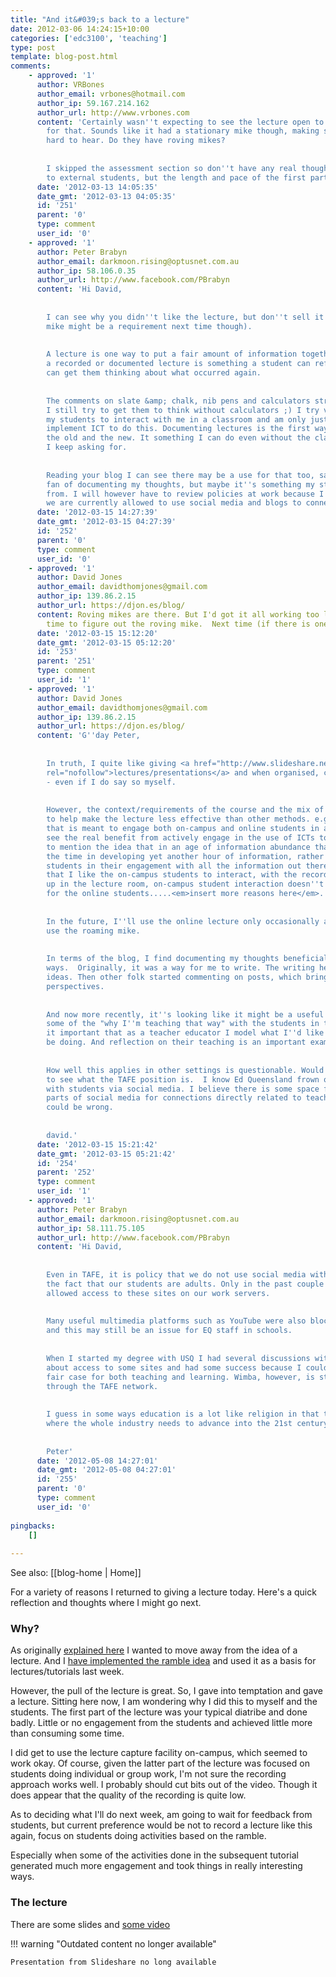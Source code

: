 ```yaml
---
title: "And it&#039;s back to a lecture"
date: 2012-03-06 14:24:15+10:00
categories: ['edc3100', 'teaching']
type: post
template: blog-post.html
comments:
    - approved: '1'
      author: VRBones
      author_email: vrbones@hotmail.com
      author_ip: 59.167.214.162
      author_url: http://www.vrbones.com
      content: 'Certainly wasn''t expecting to see the lecture open to the public. Thanks
        for that. Sounds like it had a stationary mike though, making some sections very
        hard to hear. Do they have roving mikes?
    
    
        I skipped the assessment section so don''t have any real thoughts on its usefulness
        to external students, but the length and pace of the first part was quite good.'
      date: '2012-03-13 14:05:35'
      date_gmt: '2012-03-13 04:05:35'
      id: '251'
      parent: '0'
      type: comment
      user_id: '0'
    - approved: '1'
      author: Peter Brabyn
      author_email: darkmoon.rising@optusnet.com.au
      author_ip: 58.106.0.35
      author_url: http://www.facebook.com/PBrabyn
      content: 'Hi David,
    
    
        I can see why you didn''t like the lecture, but don''t sell it short (a radio
        mike might be a requirement next time though).
    
    
        A lecture is one way to put a fair amount of information together in one place,
        a recorded or documented lecture is something a student can refer back to which
        can get them thinking about what occurred again.
    
    
        The comments on slate &amp; chalk, nib pens and calculators struck home with me.
        I still try to get them to think without calculators ;) I try very hard to get
        my students to interact with me in a classroom and am only just learning how to
        implement ICT to do this. Documenting lectures is the first way, a bridge between
        the old and the new. It something I can do even without the class full of computers
        I keep asking for.
    
    
        Reading your blog I can see there may be a use for that too, sadly. I''m not a
        fan of documenting my thoughts, but maybe it''s something my students may benefit
        from. I will however have to review policies at work because I don''t believe
        we are currently allowed to use social media and blogs to connect with students...'
      date: '2012-03-15 14:27:39'
      date_gmt: '2012-03-15 04:27:39'
      id: '252'
      parent: '0'
      type: comment
      user_id: '0'
    - approved: '1'
      author: David Jones
      author_email: davidthomjones@gmail.com
      author_ip: 139.86.2.15
      author_url: https://djon.es/blog/
      content: Roving mikes are there. But I'd got it all working too late to waste more
        time to figure out the roving mike.  Next time (if there is one).
      date: '2012-03-15 15:12:20'
      date_gmt: '2012-03-15 05:12:20'
      id: '253'
      parent: '251'
      type: comment
      user_id: '1'
    - approved: '1'
      author: David Jones
      author_email: davidthomjones@gmail.com
      author_ip: 139.86.2.15
      author_url: https://djon.es/blog/
      content: 'G''day Peter,
    
    
        In truth, I quite like giving <a href="http://www.slideshare.net/davidj/presentations"
        rel="nofollow">lectures/presentations</a> and when organised, can be quite good
        - even if I do say so myself.
    
    
        However, the context/requirements of the course and the mix of students I need
        to help make the lecture less effective than other methods. e.g a single hour
        that is meant to engage both on-campus and online students in a course where I
        see the real benefit from actively engage in the use of ICTs to enhance L&amp;T.  Not
        to mention the idea that in an age of information abundance that I need to invest
        the time in developing yet another hour of information, rather than helping support
        students in their engagement with all the information out there.  Not to mention
        that I like the on-campus students to interact, with the recording apparatus set
        up in the lecture room, on-campus student interaction doesn''t translate well
        for the online students.....<em>insert more reasons here</em>.
    
    
        In the future, I''ll use the online lecture only occasionally and will try to
        use the roaming mike.
    
    
        In terms of the blog, I find documenting my thoughts beneficial in a number of
        ways.  Originally, it was a way for me to write. The writing helped form and change
        ideas. Then other folk started commenting on posts, which brings in different
        perspectives.
    
    
        And now more recently, it''s looking like it might be a useful tool for sharing
        some of the "why I''m teaching that way" with the students in the course. I think''s
        it important that as a teacher educator I model what I''d like my students to
        be doing. And reflection on their teaching is an important example.
    
    
        How well this applies in other settings is questionable. Would be interesting
        to see what the TAFE position is.  I know Ed Queensland frown on social connections
        with students via social media. I believe there is some space for using some small
        parts of social media for connections directly related to teaching and learning.  I
        could be wrong.
    
    
        david.'
      date: '2012-03-15 15:21:42'
      date_gmt: '2012-03-15 05:21:42'
      id: '254'
      parent: '252'
      type: comment
      user_id: '1'
    - approved: '1'
      author: Peter Brabyn
      author_email: darkmoon.rising@optusnet.com.au
      author_ip: 58.111.75.105
      author_url: http://www.facebook.com/PBrabyn
      content: 'Hi David,
    
    
        Even in TAFE, it is policy that we do not use social media with students, despite
        the fact that our students are adults. Only in the past couple of years have they
        allowed access to these sites on our work servers.
    
    
        Many useful multimedia platforms such as YouTube were also blocked in the past,
        and this may still be an issue for EQ staff in schools.
    
    
        When I started my degree with USQ I had several discussions with the big wigs
        about access to some sites and had some success because I could put forward a
        fair case for both teaching and learning. Wimba, however, is still inaccessible
        through the TAFE network.
    
    
        I guess in some ways education is a lot like religion in that there are many areas
        where the whole industry needs to advance into the 21st century.
    
    
        Peter'
      date: '2012-05-08 14:27:01'
      date_gmt: '2012-05-08 04:27:01'
      id: '255'
      parent: '0'
      type: comment
      user_id: '0'
    
pingbacks:
    []
    
---
```


See also: [[blog-home | Home]]

For a variety of reasons I returned to giving a lecture today. Here's a quick reflection and thoughts where I might go next.

### Why?

As originally [explained here](/blog2/2012/02/10/how-to-replace-the-lecture/) I wanted to move away from the idea of a lecture. And I [have implemented the ramble idea](/blog2/2012/02/19/designing-the-weekly-ramble/) and used it as a basis for lectures/tutorials last week.

However, the pull of the lecture is great. So, I gave into temptation and gave a lecture. Sitting here now, I am wondering why I did this to myself and the students. The first part of the lecture was your typical diatribe and done badly. Little or no engagement from the students and achieved little more than consuming some time.

I did get to use the lecture capture facility on-campus, which seemed to work okay. Of course, given the latter part of the lecture was focused on students doing individual or group work, I'm not sure the recording approach works well. I probably should cut bits out of the video. Though it does appear that the quality of the recording is quite low.

As to deciding what I'll do next week, am going to wait for feedback from students, but current preference would be not to record a lecture like this again, focus on students doing activities based on the ramble.

Especially when some of the activities done in the subsequent tutorial generated much more engagement and took things in really interesting ways.

### The lecture

There are some slides and [some video](https://vimeo.com/37998721)


!!! warning "Outdated content no longer available"

    Presentation from Slideshare no long available
